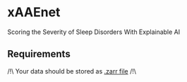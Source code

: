 # xAAEnet
Scoring the Severity of Sleep Disorders With Explainable AI

## Requirements
/!\ Your data should be stored as [.zarr file](https://zarr.readthedocs.io/en/stable/tutorial.html) /!\
